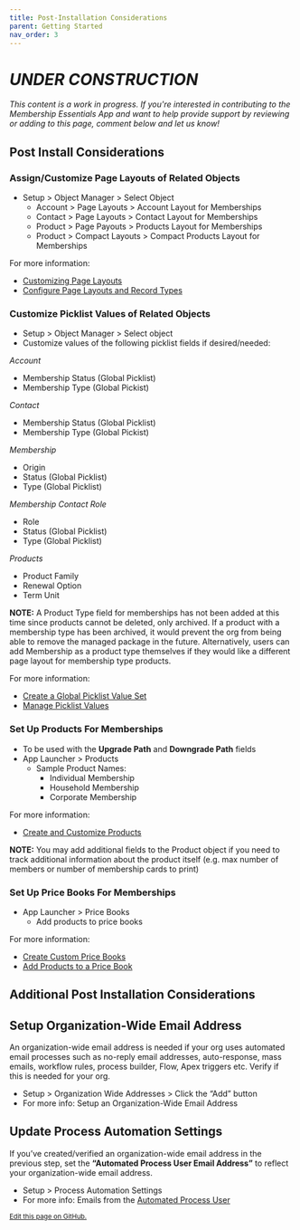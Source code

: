 ```yaml
---
title: Post-Installation Considerations
parent: Getting Started
nav_order: 3
---
```


# *UNDER CONSTRUCTION*
*This content is a work in progress. If you're interested in contributing to the Membership Essentials App and want to help provide support by reviewing or adding to this page, comment below and let us know!*

## Post Install Considerations

### Assign/Customize Page Layouts of Related Objects
* Setup > Object Manager > Select Object
  * Account > Page Layouts > Account Layout for Memberships
  * Contact > Page Layouts > Contact Layout for Memberships
  * Product > Page Payouts > Products Layout for Memberships
  * Product > Compact Layouts > Compact Products Layout for Memberships

For more information:
* [Customizing Page Layouts](https://help.salesforce.com/s/articleView?language=en_US&id=sf.customize_layoutcustomize_pd.htm&type=5)
* [Configure Page Layouts and Record Types](https://trailhead.salesforce.com/content/learn/modules/lightning-knowledge-setup-and-customization/configure-page-layouts-and-record-types)


### Customize Picklist Values of Related Objects
* Setup > Object Manager > Select object
* Customize values of the following picklist fields if desired/needed:

 *Account*
  * Membership Status (Global Picklist)
  * Membership Type (Global Pickist)

 *Contact*
  * Membership Status (Global Picklist)
  * Membership Type (Global Pickist)
 
 *Membership* 
  * Origin
  * Status (Global Picklist)
  * Type (Global Picklist)

 *Membership Contact Role* 
  * Role
  * Status (Global Picklist)
  * Type (Global Picklist)

 *Products*
  * Product Family
  * Renewal Option
  * Term Unit

**NOTE:** A Product Type field for memberships has not been added at this time since products cannot be deleted, only archived. If a product with a membership type has been archived, it would prevent the org from being able to remove the managed package in the future. Alternatively, users can add Membership as a product type themselves if they would like a different page layout for membership type products.

For more information:
* [Create a Global Picklist Value Set](https://help.salesforce.com/s/articleView?language=en_US&id=sf.fields_creating_global_picklists.htm&type=5)
* [Manage Picklist Values](https://trailhead.salesforce.com/content/learn/modules/picklist_admin/picklist_admin_manage)

### Set Up Products For Memberships
* To be used with the **Upgrade Path** and **Downgrade Path** fields
* App Launcher > Products
  * Sample Product Names:
    * Individual Membership
    * Household Membership
    * Corporate Membership

For more information:
* [Create and Customize Products](https://help.salesforce.com/s/articleView?language=en_US&id=sf.customize_layoutcustomize_pd.htm&type=5](https://trailhead.salesforce.com/content/learn/projects/manage-products-prices-quotes-orders/create-customize-products))

**NOTE:** You may add additional fields to the Product object if you need to track additional information about the product itself (e.g. max number of members or number of membership cards to print)


### Set Up Price Books For Memberships
* App Launcher > Price Books
  * Add products to price books

For more information:
* [Create Custom Price Books](https://help.salesforce.com/s/articleView?language=en_US&id=sf.customize_layoutcustomize_pd.htm&type=5](https://trailhead.salesforce.com/content/learn/projects/manage-products-prices-quotes-orders/create-customize-products)](https://trailhead.salesforce.com/content/learn/projects/manage-products-prices-quotes-orders/create-custom-price-books))
* [Add Products to a Price Book](https://help.salesforce.com/s/articleView?language=en_US&id=sf.customize_layoutcustomize_pd.htm&type=5](https://trailhead.salesforce.com/content/learn/projects/manage-products-prices-quotes-orders/create-customize-products)](https://trailhead.salesforce.com/content/learn/projects/manage-products-prices-quotes-orders/create-custom-price-books)(https://help.salesforce.com/s/articleView?id=sf.comm_products_pricebooks.htm&type=5))


## Additional Post Installation Considerations

## Setup Organization-Wide Email Address
An organization-wide email address is needed if your org uses automated email processes such as no-reply email addresses, auto-response, mass emails, workflow rules, process builder, Flow, Apex triggers etc. Verify if this is needed for your org.
* Setup > Organization Wide Addresses > Click the “Add” button
* For more info: Setup an Organization-Wide Email Address

## Update Process Automation Settings
If you’ve created/verified an organization-wide email address in the previous step, set the **“Automated Process User Email Address”** to reflect your organization-wide email address. 
* Setup > Process Automation Settings
* For more info: Emails from the [Automated Process User](https://help.salesforce.com/s/articleView?id=release-notes.rn_forcecom_flow_set_from_email_address_for_automated_process_user.htm&release=226&type=5)

<footer>
   <a href="https://github.com/SFDO-Community-Sprints/MembershipSchemaAndBenefits-Documentation/edit/main/docs/Getting-Started/post-install-consideration.md" style="font-size: smaller;">Edit this page on GitHub.</a>
</footer>

